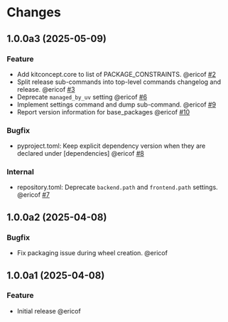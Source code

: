 # Changes

<!-- towncrier release notes start -->

## 1.0.0a3 (2025-05-09)


### Feature

- Add kitconcept.core to list of PACKAGE_CONSTRAINTS. @ericof [#2](https://github.com/plone/repoplone/issues/2)
- Split release sub-commands into top-level commands changelog and release. @ericof [#3](https://github.com/plone/repoplone/issues/3)
- Deprecate `managed_by_uv` setting @ericof [#6](https://github.com/plone/repoplone/issues/6)
- Implement settings command and dump sub-command. @ericof [#9](https://github.com/plone/repoplone/issues/9)
- Report version information for base_packages @ericof [#10](https://github.com/plone/repoplone/issues/10)


### Bugfix

- pyproject.toml: Keep explicit dependency version when they are declared under [dependencies] @ericof [#8](https://github.com/plone/repoplone/issues/8)


### Internal

- repository.toml: Deprecate `backend.path` and `frontend.path` settings. @ericof [#7](https://github.com/plone/repoplone/issues/7)

## 1.0.0a2 (2025-04-08)


### Bugfix

- Fix packaging issue during wheel creation. @ericof 

## 1.0.0a1 (2025-04-08)


### Feature

- Initial release @ericof
